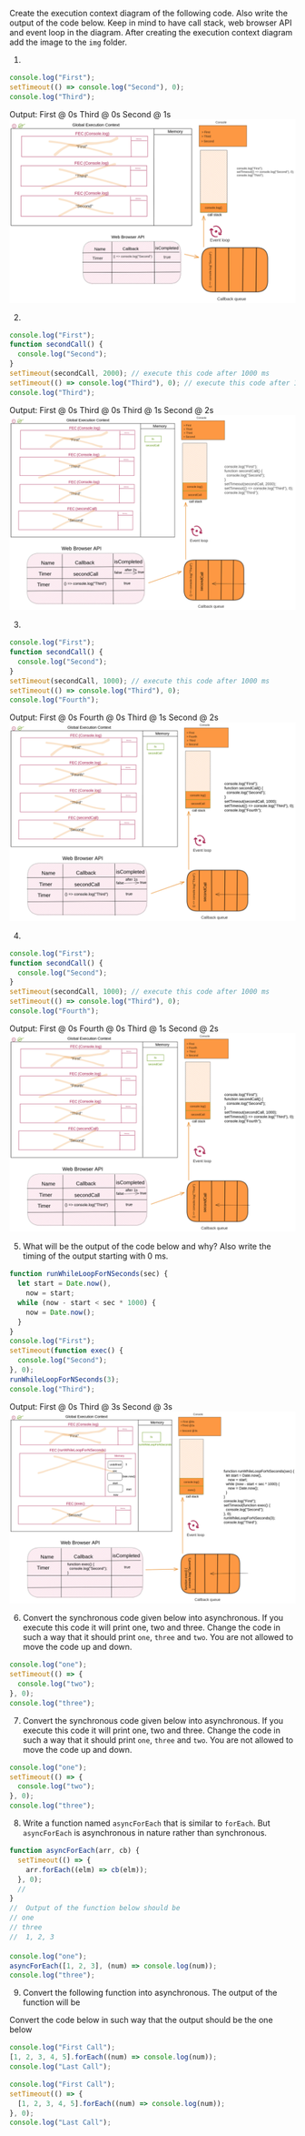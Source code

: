 Create the execution context diagram of the following code. Also write the output of the code below. Keep in mind to have call stack, web browser API and event loop in the diagram. After creating the execution context diagram add the image to the `img` folder.

1.

```js
console.log("First");
setTimeout(() => console.log("Second"), 0);
console.log("Third");
```

Output:
First @ 0s
Third @ 0s
Second @ 1s
![](./img/Untitled-2022-08-25-2034.png)

2.

```js
console.log("First");
function secondCall() {
  console.log("Second");
}
setTimeout(secondCall, 2000); // execute this code after 1000 ms
setTimeout(() => console.log("Third"), 0); // execute this code after 1000 ms
console.log("Third");
```

Output:
First @ 0s
Third @ 0s
Third @ 1s
Second @ 2s
![](./img/Untitled-2022-08-25-2034-1.png)

3.

```js
console.log("First");
function secondCall() {
  console.log("Second");
}
setTimeout(secondCall, 1000); // execute this code after 1000 ms
setTimeout(() => console.log("Third"), 0);
console.log("Fourth");
```

Output:
First @ 0s
Fourth @ 0s
Third @ 1s
Second @ 2s
![](./img/Untitled-2022-08-25-2034-2.png)

4.

```js
console.log("First");
function secondCall() {
  console.log("Second");
}
setTimeout(secondCall, 1000); // execute this code after 1000 ms
setTimeout(() => console.log("Third"), 0);
console.log("Fourth");
```

Output:
First @ 0s
Fourth @ 0s
Third @ 1s
Second @ 2s
![](./img/Untitled-2022-08-25-2034-2.png)

5. What will be the output of the code below and why? Also write the timing of the output starting with 0 ms.

```js
function runWhileLoopForNSeconds(sec) {
  let start = Date.now(),
    now = start;
  while (now - start < sec * 1000) {
    now = Date.now();
  }
}
console.log("First");
setTimeout(function exec() {
  console.log("Second");
}, 0);
runWhileLoopForNSeconds(3);
console.log("Third");
```

Output:
First @ 0s
Third @ 3s
Second @ 3s
![](./img/Untitled-2022-08-25-2034-3.png)

6. Convert the synchronous code given below into asynchronous. If you execute this code it will print one, two and three. Change the code in such a way that it should print `one`, `three` and `two`. You are not allowed to move the code up and down.

```js
console.log("one");
setTimeout(() => {
  console.log("two");
}, 0);
console.log("three");
```

7. Convert the synchronous code given below into asynchronous. If you execute this code it will print one, two and three. Change the code in such a way that it should print `one`, `three` and `two`. You are not allowed to move the code up and down.

```js
console.log("one");
setTimeout(() => {
  console.log("two");
}, 0);
console.log("three");
```

8. Write a function named `asyncForEach` that is similar to `forEach`. But `asyncForEach` is asynchronous in nature rather than synchronous.

```js
function asyncForEach(arr, cb) {
  setTimeout(() => {
    arr.forEach((elm) => cb(elm));
  }, 0);
  //
}
//  Output of the function below should be
// one
// three
//  1, 2, 3

console.log("one");
asyncForEach([1, 2, 3], (num) => console.log(num));
console.log("three");
```

9. Convert the following function into asynchronous. The output of the function will be

<!-- First Call -->
<!-- 1, 2, 3, 4, 5 -->
<!-- Last Call -->

Convert the code below in such way that the output should be the one below

<!-- First Call -->
<!-- Last Call -->
<!-- 1, 2, 3, 4, 5 -->

```js
console.log("First Call");
[1, 2, 3, 4, 5].forEach((num) => console.log(num));
console.log("Last Call");
```

```js
console.log("First Call");
setTimeout(() => {
  [1, 2, 3, 4, 5].forEach((num) => console.log(num));
}, 0);
console.log("Last Call");
```
